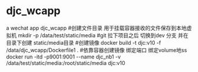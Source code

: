 # djc_wcapp
a wechat app  djc_wcapp
#创建文件目录 用于挂载容器接收的文件保存到本地虚拟机
mkdir -p /data/test/static/media
#git 拉下项目之后  切换到dev 分支 并在目录下创建 static/media目录
#创建镜像
docker build -t djc:v10  -f /data/djc_wcapp/Dockerfile1 .
#依靠容器创建镜像   绑定端口 绑定volume地ss
docker run -itd -p9001:9001 --name djc_nb1  -v /data/test/static/media:/root/static/media   djc:v10


